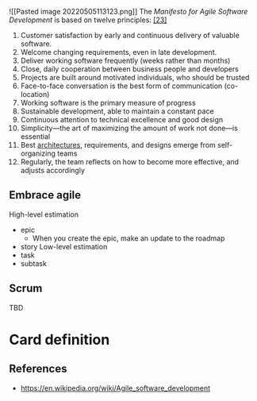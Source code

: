![[Pasted image 20220505113123.png]]
The _Manifesto for Agile Software Development_ is based on twelve principles: [[23]](https://en.wikipedia.org/wiki/Agile_software_development#cite_note-ManifestoPrinciples-23)

1.  Customer satisfaction by early and continuous delivery of valuable software.
2.  Welcome changing requirements, even in late development.
3.  Deliver working software frequently (weeks rather than months)
4.  Close, daily cooperation between business people and developers
5.  Projects are built around motivated individuals, who should be trusted
6.  Face-to-face conversation is the best form of communication (co-location)
7.  Working software is the primary measure of progress
8.  Sustainable development, able to maintain a constant pace
9.  Continuous attention to technical excellence and good design
10.  Simplicity—the art of maximizing the amount of work not done—is essential
11.  Best [architectures](https://en.wikipedia.org/wiki/Agile_Architecture "Agile Architecture"), requirements, and designs emerge from self-organizing teams
12.  Regularly, the team reflects on how to become more effective, and adjusts accordingly

## Embrace agile

High-level estimation
- epic
	- When you create the epic, make an update to the roadmap
- story
Low-level estimation
- task
- subtask

## Scrum
TBD

# Card definition


## References
- https://en.wikipedia.org/wiki/Agile_software_development